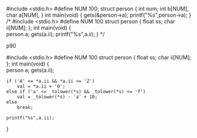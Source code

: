 #include <stdio.h>
#define NUM	100; 
struct person
{
	int  num;
	int b[NUM],
	char a[NUM],
} 
int main(void)
{
	gets(&person->a);
	printf("%s",person->a);
}
/*
#include <stdio.h>
#define NUM 100 
struct person
{
	float ss;
	char ii[NUM];
};
int main(void)
{	
	person a;
	gets(a.ii);
	printf("%s",a.ii);
}
*/

p90

#include <stdio.h>
#define NUM    100 
struct person
{
	float ss;
	char ii[NUM];
};
int main(void)
{	
	person a;
	gets(a.ii);

	if ('A' <= *a.ii && *a.ii <= 'Z')
		val = *a.ii + '0';
	else if ('a' <= _tolower(*s) && _tolower(*s) <= 'f')
		val = _tolower(*s) - 'a' + 10;
	else
		break;

	printf("%s",a.ii);
}
